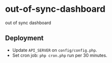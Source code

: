 # out-of-sync-dashboard
out of sync dashboard

## Deployment
- Update `API_SERVER` on `config/config.php`.
- Set cron job: `php cron.php` run per 30 minutes.
